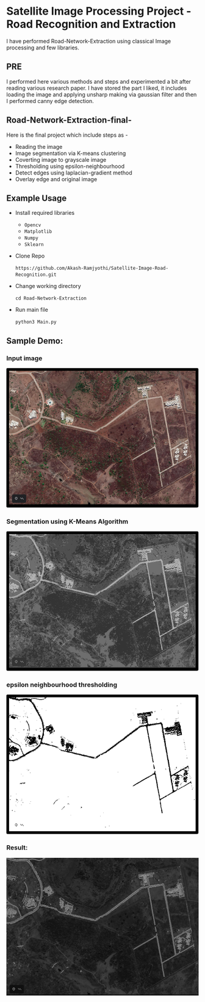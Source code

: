 # Satellite Image Processing Project - Road Recognition and Extraction
I have performed Road-Network-Extraction using classical Image processing and few libraries.

## PRE 
I performed here various methods and steps and experimented a bit after reading various research paper.
I have stored the part I liked, it includes loading the image and applying unsharp making via gaussian filter and then I performed canny edge detection.

## Road-Network-Extraction-final- 
Here is the final project which include steps as -

* Reading the image 
* Image segmentation via K-means clustering 
* Coverting image to grayscale image 
* Thresholding using epsilon-neighbourhood 
* Detect edges using laplacian-gradient method 
* Overlay edge and original image

## Example Usage

* Install required libraries
  * ``` Opencv ```
  * ``` Matplotlib ```
  * ``` Numpy ```
  * ``` Sklearn ```

* Clone Repo
  
    ``` https://github.com/Akash-Ramjyothi/Satellite-Image-Road-Recognition.git ```

* Change working directory

    ``` cd Road-Network-Extraction ```

* Run main file

    ``` python3 Main.py ```

## Sample Demo:

### Input image
<img src='output/Input.png'>

### Segmentation using K-Means Algorithm
<img src='output/Segmented.png'>

### epsilon neighbourhood thresholding 
<img src='output/Epsilon-Thresholded.png'>

### Result:
<img src='output/Output.png'>



